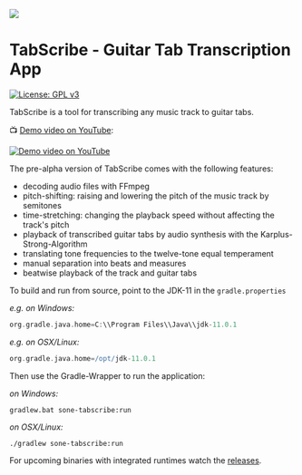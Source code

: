 ![](https://olof-kohlhaas.github.io/images/logo_title.png)
# TabScribe - Guitar Tab Transcription App
[![License: GPL v3](https://img.shields.io/badge/License-GPLv3-blue.svg)](https://www.gnu.org/licenses/gpl-3.0)

TabScribe is a tool for transcribing any music track to guitar tabs.

:tv: [Demo video on YouTube](https://youtu.be/BGP1hx7KGBg):

[![Demo video on YouTube](https://olof-kohlhaas.github.io/images/tabgif.gif)](https://youtu.be/BGP1hx7KGBg)

The pre-alpha version of TabScribe comes with the following features:
* decoding audio files with FFmpeg
* pitch-shifting: raising and lowering the pitch of the music track by semitones
* time-stretching: changing the playback speed without affecting the track's pitch
* playback of transcribed guitar tabs by audio synthesis with the Karplus-Strong-Algorithm
* translating tone frequencies to the twelve-tone equal temperament
* manual separation into beats and measures
* beatwise playback of the track and guitar tabs

To build and run from source, point to the JDK-11 in the `gradle.properties`

*e.g. on Windows:*
``` groovy
org.gradle.java.home=C:\\Program Files\\Java\\jdk-11.0.1 
```

*e.g. on OSX/Linux:*
``` groovy
org.gradle.java.home=/opt/jdk-11.0.1 
```

Then use the Gradle-Wrapper to run the application:

*on Windows:*
``` 
gradlew.bat sone-tabscribe:run
```

*on OSX/Linux:*
``` 
./gradlew sone-tabscribe:run
```

For upcoming binaries with integrated runtimes watch the [releases](https://github.com/olof-kohlhaas/tabscribe/releases).
